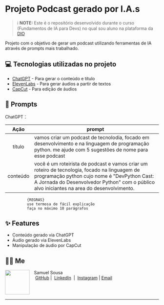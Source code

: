 # Projeto Podcast gerado por I.A.s


 > ℹ️ **NOTE:** Este é o repositório desenvolvido durante o curso (Fundamentos de IA para Devs) no qual sou aluno na plataforma da [DIO](https://dio.me)

Projeto com o objetivo de gerar um podcast utilizando ferramentas de IA através de prompts mais trabalhado.


## 💻 Tecnologias utilizadas no projeto

- [ChatGPT](https://chat.openai.com/) - Para gerar o conteúdo e título
- [ElevenLabs](https://elevenlabs.io/) - Para gerar áudios a partir de textos
- [CapCut](https://www.capcut.com/) - Para edição de áudios

## 🧠 Prompts


ChatGPT：

|   Ação   | prompt                                                                                                                                                                                                                                                                         |
| :------: | ------------------------------------------------------------------------------------------------------------------------------------------------------------------------------------------------------------------------------------------------------------------------------ |
|  título  | vamos criar um podcast de tecnolodia, focado em desenvolvimento e na linguagem de programação python. me ajude com 5 sugestões de nome para esse podcast                                                       |
| conteúdo | você é um roteirista de podcast e vamos criar um roteiro de tecnologia, focado na linguagem de programação python cujo nome é "DevPython Cast: A Jornada do Desenvolvedor Python" com o público alvo iniciantes na area do desenvolvimento.
              {REGRAS}
              use termosa de fácil explicação
              faça no máximo 10 parágrafos 

## ✨ Features

- Conteúdo gerado via ChatGPT
- Áudio gerado via ElevenLabs
- Manipulação de áudio por CapCut

## 👨‍💻 Me

<p>
    <img 
      align=left 
      margin=10 
      width=80 
      src="https://avatars.githubusercontent.com/u/156971560?v=4"
    />
    <p>&nbsp&nbsp&nbspSamuel Sousa<br>
    &nbsp&nbsp&nbsp
    <a href="https://github.com/SamuSantoss">
    GitHub</a>&nbsp;|&nbsp;
    <a href="https://www.linkedin.com/in/samuel-sousa-998692210/">LinkedIn</a>
&nbsp;|&nbsp;
    <a href="https://www.instagram.com/samuellsousaa_/">
    Instagram</a> |
     <a href="mailto:samueldossantos44@gmail.com">
    Email</a>&nbsp;
&nbsp; &nbsp;</p>
</p>
<br/><br/>
<p>

---
